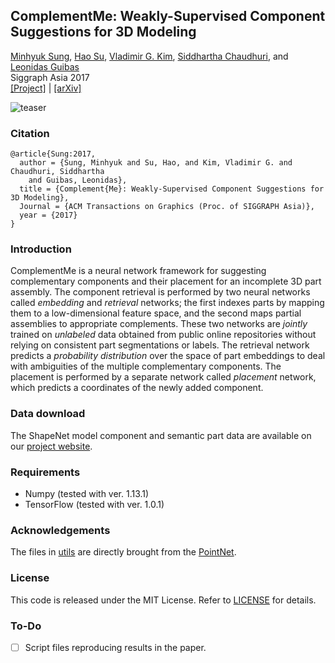 ## ComplementMe: Weakly-Supervised Component Suggestions for 3D Modeling

[Minhyuk Sung](http://mhsung.github.io), [Hao Su](https://cseweb.ucsd.edu/~haosu/), [Vladimir G. Kim](http://vova.kim), [Siddhartha Chaudhuri](https://www.cse.iitb.ac.in/~sidch/), and [Leonidas Guibas](https://geometry.stanford.edu/member/guibas/)<br>
Siggraph Asia 2017<br>
[[Project]](https://mhsung.github.io/publications/complement-me) | [[arXiv]](https://arxiv.org/abs/1708.01841)

![teaser](https://mhsung.github.io/assets/images/complement-me-teaser.png)

### Citation
```
@article{Sung:2017,
  author = {Sung, Minhyuk and Su, Hao, and Kim, Vladimir G. and Chaudhuri, Siddhartha
    and Guibas, Leonidas},
  title = {Complement{Me}: Weakly-Supervised Component Suggestions for 3D Modeling},
  Journal = {ACM Transactions on Graphics (Proc. of SIGGRAPH Asia)}, 
  year = {2017}
}
```

### Introduction
ComplementMe is a neural network framework for suggesting complementary components and their placement for an incomplete 3D part assembly. The component retrieval is performed by two neural networks called *embedding* and *retrieval* networks; the first indexes parts by mapping them to a low-dimensional feature space, and the second maps partial assemblies to appropriate complements. These two networks are *jointly* trained on *unlabeled* data obtained from public online repositories without relying on consistent part segmentations or labels. The retrieval network predicts a *probability distribution* over the space of part embeddings to deal with ambiguities of the multiple complementary components. The placement is performed by a separate network called *placement* network, which predicts a coordinates of the newly added component.

### Data download
The ShapeNet model component and semantic part data are available on our [project website](https://mhsung.github.io/publications/complement-me).

### Requirements
- Numpy (tested with ver. 1.13.1)
- TensorFlow (tested with ver. 1.0.1)

### Acknowledgements
The files in [utils](utils) are directly brought from the [PointNet](https://github.com/charlesq34/pointnet).

### License
This code is released under the MIT License. Refer to [LICENSE](LICENSE) for details.

### To-Do
- [ ] Script files reproducing results in the paper.
